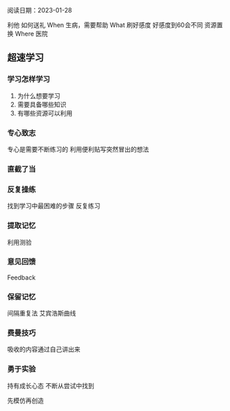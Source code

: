 阅读日期：2023-01-28

利他
如何送礼
When
生病，需要帮助
What
刷好感度
好感度到60会不同
资源置换
Where
医院

## 超速学习
### 学习怎样学习
1. 为什么想要学习
2. 需要具备哪些知识
3. 有哪些资源可以利用
### 专心致志
专心是需要不断练习的
利用便利贴写突然冒出的想法

### 直截了当

### 反复操练
找到学习中最困难的步骤
反复练习

### 提取记忆
利用测验

### 意见回馈
Feedback

### 保留记忆
间隔重复法
艾宾浩斯曲线

### 费曼技巧
吸收的内容通过自己讲出来

### 勇于实验
持有成长心态
不断从尝试中找到

先模仿再创造